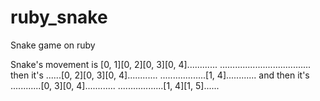 # ruby_snake
Snake game on ruby

Snake's movement is
[0, 1][0, 2][0, 3][0, 4]............
....................................
then it's
......[0, 2][0, 3][0, 4]............
..................[1, 4]............
and then it's
............[0, 3][0, 4]............
..................[1, 4][1, 5]......
